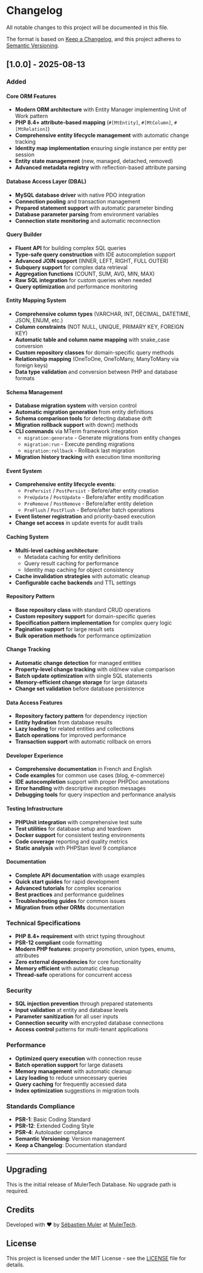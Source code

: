 # Changelog

All notable changes to this project will be documented in this file.

The format is based on [Keep a Changelog](https://keepachangelog.com/en/1.0.0/),
and this project adheres to [Semantic Versioning](https://semver.org/spec/v2.0.0.html).

## [1.0.0] - 2025-08-13

### Added

#### Core ORM Features
- **Modern ORM architecture** with Entity Manager implementing Unit of Work pattern
- **PHP 8.4+ attribute-based mapping** (`#[MtEntity]`, `#[MtColumn]`, `#[MtRelation]`)
- **Comprehensive entity lifecycle management** with automatic change tracking
- **Identity map implementation** ensuring single instance per entity per session
- **Entity state management** (new, managed, detached, removed)
- **Advanced metadata registry** with reflection-based attribute parsing

#### Database Access Layer (DBAL)
- **MySQL database driver** with native PDO integration
- **Connection pooling** and transaction management
- **Prepared statement support** with automatic parameter binding
- **Database parameter parsing** from environment variables
- **Connection state monitoring** and automatic reconnection

#### Query Builder
- **Fluent API** for building complex SQL queries
- **Type-safe query construction** with IDE autocompletion support
- **Advanced JOIN support** (INNER, LEFT, RIGHT, FULL OUTER)
- **Subquery support** for complex data retrieval
- **Aggregation functions** (COUNT, SUM, AVG, MIN, MAX)
- **Raw SQL integration** for custom queries when needed
- **Query optimization** and performance monitoring

#### Entity Mapping System
- **Comprehensive column types** (VARCHAR, INT, DECIMAL, DATETIME, JSON, ENUM, etc.)
- **Column constraints** (NOT NULL, UNIQUE, PRIMARY KEY, FOREIGN KEY)
- **Automatic table and column name mapping** with snake_case conversion
- **Custom repository classes** for domain-specific query methods
- **Relationship mapping** (OneToOne, OneToMany, ManyToMany via foreign keys)
- **Data type validation** and conversion between PHP and database formats

#### Schema Management
- **Database migration system** with version control
- **Automatic migration generation** from entity definitions
- **Schema comparison tools** for detecting database drift
- **Migration rollback support** with down() methods
- **CLI commands** via MTerm framework integration
  - `migration:generate` - Generate migrations from entity changes
  - `migration:run` - Execute pending migrations
  - `migration:rollback` - Rollback last migration
- **Migration history tracking** with execution time monitoring

#### Event System
- **Comprehensive entity lifecycle events**:
  - `PrePersist` / `PostPersist` - Before/after entity creation
  - `PreUpdate` / `PostUpdate` - Before/after entity modification
  - `PreRemove` / `PostRemove` - Before/after entity deletion
  - `PreFlush` / `PostFlush` - Before/after batch operations
- **Event listener registration** and priority-based execution
- **Change set access** in update events for audit trails

#### Caching System
- **Multi-level caching architecture**:
  - Metadata caching for entity definitions
  - Query result caching for performance
  - Identity map caching for object consistency
- **Cache invalidation strategies** with automatic cleanup
- **Configurable cache backends** and TTL settings

#### Repository Pattern
- **Base repository class** with standard CRUD operations
- **Custom repository support** for domain-specific queries
- **Specification pattern implementation** for complex query logic
- **Pagination support** for large result sets
- **Bulk operation methods** for performance optimization

#### Change Tracking
- **Automatic change detection** for managed entities
- **Property-level change tracking** with old/new value comparison
- **Batch update optimization** with single SQL statements
- **Memory-efficient change storage** for large datasets
- **Change set validation** before database persistence

#### Data Access Features
- **Repository factory pattern** for dependency injection
- **Entity hydration** from database results
- **Lazy loading** for related entities and collections
- **Batch operations** for improved performance
- **Transaction support** with automatic rollback on errors

#### Developer Experience
- **Comprehensive documentation** in French and English
- **Code examples** for common use cases (blog, e-commerce)
- **IDE autocompletion** support with proper PHPDoc annotations
- **Error handling** with descriptive exception messages
- **Debugging tools** for query inspection and performance analysis

#### Testing Infrastructure
- **PHPUnit integration** with comprehensive test suite
- **Test utilities** for database setup and teardown
- **Docker support** for consistent testing environments
- **Code coverage** reporting and quality metrics
- **Static analysis** with PHPStan level 9 compliance

#### Documentation
- **Complete API documentation** with usage examples
- **Quick start guides** for rapid development
- **Advanced tutorials** for complex scenarios
- **Best practices** and performance guidelines
- **Troubleshooting guides** for common issues
- **Migration from other ORMs** documentation

### Technical Specifications
- **PHP 8.4+ requirement** with strict typing throughout
- **PSR-12 compliant** code formatting
- **Modern PHP features**: property promotion, union types, enums, attributes
- **Zero external dependencies** for core functionality
- **Memory efficient** with automatic cleanup
- **Thread-safe** operations for concurrent access

### Security
- **SQL injection prevention** through prepared statements
- **Input validation** at entity and database levels
- **Parameter sanitization** for all user inputs
- **Connection security** with encrypted database connections
- **Access control** patterns for multi-tenant applications

### Performance
- **Optimized query execution** with connection reuse
- **Batch operation support** for large datasets
- **Memory management** with automatic cleanup
- **Lazy loading** to reduce unnecessary queries
- **Query caching** for frequently accessed data
- **Index optimization** suggestions in migration tools

### Standards Compliance
- **PSR-1**: Basic Coding Standard
- **PSR-12**: Extended Coding Style
- **PSR-4**: Autoloader compliance
- **Semantic Versioning**: Version management
- **Keep a Changelog**: Documentation standard

---

## Upgrading

This is the initial release of MulerTech Database. No upgrade path is required.

## Credits

Developed with ❤️ by [Sébastien Muler](https://github.com/mulertech) at [MulerTech](https://mulertech.net).

## License

This project is licensed under the MIT License - see the [LICENSE](LICENSE) file for details.
